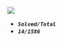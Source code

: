 ![](https://raw.githubusercontent.com/Ma63d/leetcode-spider/master/img/site-logo.png)

*  _**`Solved/Total`**_    
* _**`14/1586`**_
